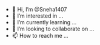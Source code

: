 - 👋 Hi, I’m @Sneha1407
- 👀 I’m interested in ...
- 🌱 I’m currently learning ...
- 💞️ I’m looking to collaborate on ...
- 📫 How to reach me ...

<!---
SNEHAAJETRAO/SNEHAAJETRAO is a ✨ special ✨ repository because its `README.md` (this file) appears on your GitHub profile.
You can click the Preview link to take a look at your changes.
--->
